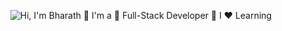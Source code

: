 
<p align="center">
  <img src="https://github.com/user-attachments/assets/eaecd930-f283-4aeb-8867-61f30094ef62" alt="Hi, I'm Bharath 👋 I'm a 🚀 Full-Stack Developer 🚀 I ❤️ Learning ">
</p>



